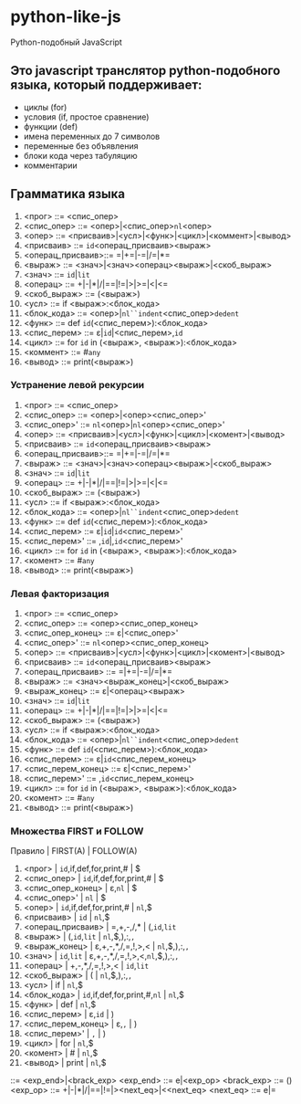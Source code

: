 # python-like-js
Python-подобный JavaScript

## Это javascript транслятор python-подобного языка, который поддерживает:
* циклы (for)
* условия (if, простое сравнение)
* функции (def)
* имена переменных до 7 символов
* переменные без объявления
* блоки кода через табуляцию
* комментарии

## Грамматика языка

1. <прог>           ::= <спис_опер>
2. <спис_опер>      ::= <опер>|<спис_опер>`nl`<опер>
3. <опер>           ::= <присваив>|<усл>|<функ>|<цикл>|<коммент>|<вывод>
4. <присваив>       ::= `id`<операц_присваив><выраж>
5. <операц_присваив>::= =|+=|-=|/=|*=
6. <выраж>          ::= <знач>|<знач><операц><выраж>|<скоб_выраж>
7. <знач>           ::= `id`|`lit`
8. <операц>         ::= +|-|*|/|==|!=|>|>=|<|<=
9. <скоб_выраж>     ::= (<выраж>)
10. <усл>           ::= if <выраж>:<блок_кода>
11. <блок_кода>     ::= <опер>|`nl``indent`<спис_опер>`dedent`
12. <функ>          ::= def `id`(<спис_перем>):<блок_кода>
13. <спис_перем>    ::= ε|`id`|<спис_перем>,`id`
14. <цикл>          ::= for `id` in (<выраж>, <выраж>):<блок_кода>
15. <коммент>       ::= #`any`
16. <вывод>         ::= print(<выраж>)

### Устранение левой рекурсии

1. <прог>           ::= <спис_опер>
2. <спис_опер>      ::= <опер>|<опер><спис_опер>'
3. <спис_опер>'     ::= `nl`<опер>|`nl`<опер><спис_опер>'
4. <опер>           ::= <присваив>|<усл>|<функ>|<цикл>|<комент>|<вывод>
5. <присваив>       ::= `id`<операц_присваив><выраж>
6. <операц_присваив>::= =|+=|-=|/=|*=
7. <выраж>          ::= <знач>|<знач><операц><выраж>|<скоб_выраж>
8. <знач>           ::= `id`|`lit`
9. <операц>         ::= +|-|*|/|==|!=|>|>=|<|<=
10. <скоб_выраж>    ::= (<выраж>)
11. <усл>           ::= if <выраж>:<блок_кода>
12. <блок_кода>     ::= <опер>|`nl``indent`<спис_опер>`dedent`
13. <функ>          ::= def `id`(<спис_перем>):<блок_кода>
14. <спис_перем>    ::= ε|`id`|`id`<спис_перем>'
15. <спис_перем>'   ::= ,`id`|,`id`<спис_перем>'
16. <цикл>          ::= for `id` in (<выраж>, <выраж>):<блок_кода>
17. <комент>        ::= #`any`
18. <вывод>         ::= print(<выраж>)

### Левая факторизация

1. <прог>               ::= <спис_опер>
2. <спис_опер>          ::= <опер><спис_опер_конец>
3. <спис_опер_конец>    ::= ε|<спис_опер>'
4. <спис_опер>'         ::= `nl`<опер><спис_опер_конец>
5. <опер>               ::= <присваив>|<усл>|<функ>|<цикл>|<комент>|<вывод>
5. <присваив>           ::= `id`<операц_присваив><выраж>
6. <операц_присваив>    ::= =|+=|-=|/=|*=
7. <выраж>              ::= <знач><выраж_конец>|<скоб_выраж>
7. <выраж_конец>        ::= ε|<операц><выраж>
8. <знач>               ::= `id`|`lit`
9. <операц>             ::= +|-|*|/|==|!=|>|>=|<|<=
10. <скоб_выраж>        ::= (<выраж>)
11. <усл>               ::= if <выраж>:<блок_кода>
18. <блок_кода>         ::= <опер>|`nl``indent`<спис_опер>`dedent`
19. <функ>              ::= def `id`(<спис_перем>):<блок_кода>
20. <спис_перем>        ::= ε|`id`<спис_перем_конец>
21. <спис_перем_конец>  ::= ε|<спис_перем>'
22. <спис_перем>'       ::= ,`id`<спис_перем_конец>
23. <цикл>              ::= for `id` in (<выраж>, <выраж>):<блок_кода>
12. <комент>            ::= #`any`
27. <вывод>             ::= print(<выраж>)

### Множества FIRST и FOLLOW

Правило                 | FIRST(A)                      | FOLLOW(A)
1. <прог>               | `id`,if,def,for,print,#       | $
2. <спис_опер>          | `id`,if,def,for,print,#       | $
3. <спис_опер_конец>    | ε,`nl`                        | $
4. <спис_опер>'         | `nl`                          | $
5. <опер>               | `id`,if,def,for,print,#       | `nl`,$
6. <присваив>           | `id`                          | `nl`,$
6. <операц_присваив>    | =,+,-,/,*                     | (,`id`,`lit`
7. <выраж>              | (,`id`,`lit`                  | `nl`,$,),:,`,`
7. <выраж_конец>        | ε,+,-,*,/,=,!,>,<             | `nl`,$,),:,`,`
8. <знач>               | `id`,`lit`                    | ε,+,-,*,/,=,!,>,<,`nl`,$,),:,`,`
9. <операц>             | +,-,*,/,=,!,>,<               | `id`,`lit`
10. <скоб_выраж>        | (                             | `nl`,$,),:,`,`
11. <усл>               | if                            | `nl`,$
18. <блок_кода>         | `id`,if,def,for,print,#,`nl`  | `nl`,$
19. <функ>              | def                           | `nl`,$
20. <спис_перем>        | ε,`id`                        | )
21. <спис_перем_конец>  | ε,`,`                         | )
22. <спис_перем>'       | `,`                           | )
23. <цикл>              | for                           | `nl`,$
24. <комент>            | #                             | `nl`,$
27. <вывод>             | print                         | `nl`,$

<exp>       ::= <value><exp_end>|<brack_exp>
<exp_end>   ::= e|<exp_op><exp>
<brack_exp> ::= (<exp>)
<exp_op>    ::= +|-|*|/|==|!=|><next_eq>|<<next_eq>
<next_eq>   ::= e|= 

